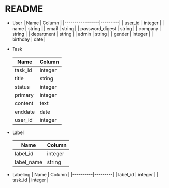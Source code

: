# README
- User
  | Name            | Column  |
  |-----------------|---------|
  | user_id         | integer |
  | name            | string  |
  | email           | string  |
  | password_digest | string  |
  | company         | string  |
  | department      | string  |
  | admin           | string  |
  | gender          | integer |
  | birthday        | date    |
 

- Task

  | Name    | Column  |
  |---------|---------|
  | task_id | integer |
  | title   | string  |
  | status  | integer |
  | primary | integer |
  | content | text    |
  | enddate | date    |
  | user_id | integer |

- Label

  | Name       | Column  |
  |------------|---------|
  | label_id   | integer |
  | label_name | string  |

- Labeling
  | Name     | Column  |
  |----------|---------|
  | label_id | integer |
  | task_id  | integer |


